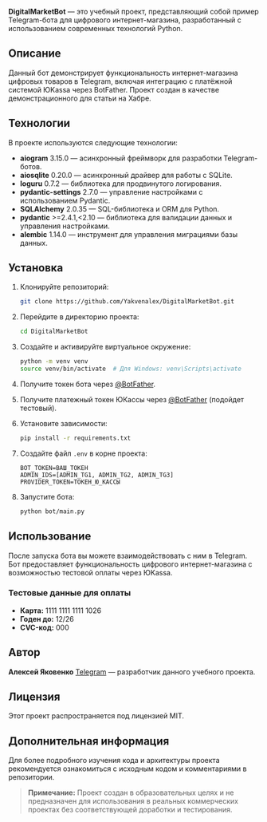 **DigitalMarketBot** — это учебный проект, представляющий собой пример Telegram-бота для цифрового интернет-магазина, 
разработанный с использованием современных технологий Python.

## Описание

Данный бот демонстрирует функциональность интернет-магазина цифровых товаров в Telegram, включая интеграцию с платёжной 
системой ЮKassa через BotFather. Проект создан в качестве демонстрационного для статьи на Хабре.

## Технологии

В проекте используются следующие технологии:

- **aiogram** 3.15.0 — асинхронный фреймворк для разработки Telegram-ботов.
- **aiosqlite** 0.20.0 — асинхронный драйвер для работы с SQLite.
- **loguru** 0.7.2 — библиотека для продвинутого логирования.
- **pydantic-settings** 2.7.0 — управление настройками с использованием Pydantic.
- **SQLAlchemy** 2.0.35 — SQL-библиотека и ORM для Python.
- **pydantic** >=2.4.1,<2.10 — библиотека для валидации данных и управления настройками.
- **alembic** 1.14.0 — инструмент для управления миграциями базы данных.

## Установка

1. Клонируйте репозиторий:

   ```bash
   git clone https://github.com/Yakvenalex/DigitalMarketBot.git
   ```

2. Перейдите в директорию проекта:

   ```bash
   cd DigitalMarketBot
   ```

3. Создайте и активируйте виртуальное окружение:

   ```bash
   python -m venv venv
   source venv/bin/activate  # Для Windows: venv\Scripts\activate
   ```

4. Получите токен бота через [@BotFather](https://t.me/BotFather).
5. Получите платежный токен ЮКассы через [@BotFather](https://t.me/BotFather) (подойдет тестовый).

6. Установите зависимости:

   ```bash
   pip install -r requirements.txt
   ```

7. Создайте файл `.env` в корне проекта:

   ```
   BOT_TOKEN=ВАШ_ТОКЕН
   ADMIN_IDS=[ADMIN_TG1, ADMIN_TG2, ADMIN_TG3]
   PROVIDER_TOKEN=ТОКЕН_Ю_КАССЫ
   ```

8. Запустите бота:

   ```bash
   python bot/main.py
   ```

## Использование

После запуска бота вы можете взаимодействовать с ним в Telegram. Бот предоставляет функциональность цифрового 
интернет-магазина с возможностью тестовой оплаты через ЮKassa.

### Тестовые данные для оплаты

- **Карта:** 1111 1111 1111 1026
- **Годен до:** 12/26
- **CVC-код:** 000

## Автор

**Алексей Яковенко** [Telegram](https://t.me/yakvenalexx) — разработчик данного учебного проекта.

## Лицензия

Этот проект распространяется под лицензией MIT.

## Дополнительная информация

Для более подробного изучения кода и архитектуры проекта рекомендуется ознакомиться с исходным кодом и комментариями в 
репозитории.

> **Примечание:** Проект создан в образовательных целях и не предназначен для использования в реальных коммерческих 
> проектах без соответствующей доработки и тестирования.